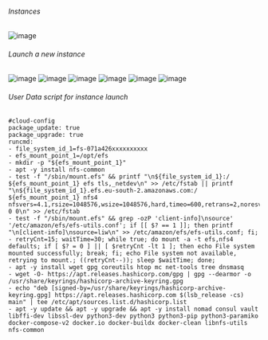 ###### Instances
![image](https://github.com/user-attachments/assets/f292dd88-2c7e-45f1-b0d4-36e7636b8040)

###### Launch a new instance
![image](https://github.com/user-attachments/assets/c566265b-fb55-4b61-8940-4018834af097)
![image](https://github.com/user-attachments/assets/d9681604-d595-49b7-b18d-128269b71672)
![image](https://github.com/user-attachments/assets/681ee948-419c-4d1f-a5e4-f577470df87e)
![image](https://github.com/user-attachments/assets/994effce-e0b8-43ba-afc8-1b6ed596d0a6)
![image](https://github.com/user-attachments/assets/5259246d-cd08-490c-bd93-714e9b16c97d)
![image](https://github.com/user-attachments/assets/b9533e0b-a052-48e9-83dd-637ce3147837)

###### User Data script for instance launch
```
#cloud-config
package_update: true
package_upgrade: true
runcmd:
- file_system_id_1=fs-071a426xxxxxxxxxx
- efs_mount_point_1=/opt/efs
- mkdir -p "${efs_mount_point_1}"
- apt -y install nfs-common
- test -f "/sbin/mount.efs" && printf "\n${file_system_id_1}:/ ${efs_mount_point_1} efs tls,_netdev\n" >> /etc/fstab || printf "\n${file_system_id_1}.efs.eu-south-2.amazonaws.com:/ ${efs_mount_point_1} nfs4 nfsvers=4.1,rsize=1048576,wsize=1048576,hard,timeo=600,retrans=2,noresvport,_netdev 0 0\n" >> /etc/fstab
- test -f "/sbin/mount.efs" && grep -ozP 'client-info]\nsource' '/etc/amazon/efs/efs-utils.conf'; if [[ $? == 1 ]]; then printf "\n[client-info]\nsource=liw\n" >> /etc/amazon/efs/efs-utils.conf; fi;
- retryCnt=15; waitTime=30; while true; do mount -a -t efs,nfs4 defaults; if [ $? = 0 ] || [ $retryCnt -lt 1 ]; then echo File system mounted successfully; break; fi; echo File system not available, retrying to mount.; ((retryCnt--)); sleep $waitTime; done;
- apt -y install wget gpg coreutils htop mc net-tools tree dnsmasq
- wget -O- https://apt.releases.hashicorp.com/gpg | gpg --dearmor -o /usr/share/keyrings/hashicorp-archive-keyring.gpg
- echo "deb [signed-by=/usr/share/keyrings/hashicorp-archive-keyring.gpg] https://apt.releases.hashicorp.com $(lsb_release -cs) main" | tee /etc/apt/sources.list.d/hashicorp.list
- apt -y update && apt -y upgrade && apt -y install nomad consul vault libffi-dev libssl-dev python3-dev python3 python3-pip python3-paramiko docker-compose-v2 docker.io docker-buildx docker-clean libnfs-utils nfs-common
```
